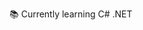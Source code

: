 :books: Currently learning C# .NET

<!---
DevWesleyLima/DevWesleyLima is a ✨ special ✨ repository because its `README.md` (this file) appears on your GitHub profile.
You can click the Preview link to take a look at your changes.
--->
